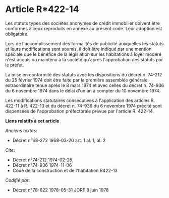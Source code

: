 # Article R*422-14

Les statuts types des sociétés anonymes de crédit immobilier doivent être conformes à ceux reproduits en annexe au présent
code. Leur adoption est obligatoire.

Lors de l'accomplissement des formalités de publicité auxquelles les statuts et leurs modifications sont soumis, il doit être
indiqué par une mention spéciale que le bénéfice de la législation sur les habitations à loyer modéré n'est acquis ou
maintenu à la société qu'après l'approbation des statuts par le préfet.

La mise en conformité des statuts avec les dispositions du décret n. 74-212 du 25 février 1974 doit être faite par la
première assemblée générale extraordinaire tenue après le 8 mars 1974 et avec celles du décret n. 74-936 du 6 novembre 1974
dans le délai d'un an à compter du 10 novembre 1974.

Les modifications statutaires consécutives à l'application des articles R. 422-11 à R. 422-13 et du décret n. 74-936 du 6
novembre 1974 précité sont dispensées de l'approbation préfectorale prévue par l'article R. 422-14.

**Liens relatifs à cet article**

_Anciens textes_:

  - Décret n°68-272 1968-03-20 art. 1 al. 1, al. 2

_Cite_:

  - Décret n°74-212 1974-02-25
  - Décret n°74-936 1974-11-06
  - Code de la construction et de l'habitation R422-13

_Codifié par_:

  - Décret n°78-622 1978-05-31 JORF 8 juin 1978
